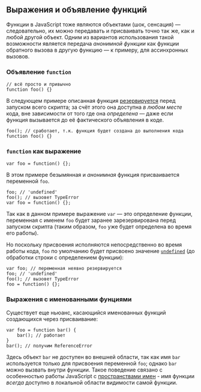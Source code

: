 ## Выражения и объявление функций

Функции в JavaScript тоже являются объектами (шок, сенсация) — следовательно, их можно передавать и присваивать точно так же, как и любой другой объект. Одним из вариантов использования такой возможности является передача *анонимной функции* как функции обратного вызова в другую функцию — к примеру, для ассинхронных вызовов.

### Объявление `function`

    // всё просто и привычно
    function foo() {}

В следующем примере описанная функция [резервируется](#function.scopes) перед запуском всего скрипта; за счёт этого она доступна *в любом месте* кода, вне зависимости от того где она *определена* — даже если функция вызывается до её фактического объявления в коде.


    foo(); // сработает, т.к. функция будет создана до выполнения кода
    function foo() {}

### `function` как выражение

    var foo = function() {};

В этом примере безымянная и *анонимная* функция присваивается переменной `foo`.

    foo; // 'undefined'
    foo(); // вызовет TypeError
    var foo = function() {};

Так как в данном примере выражение `var` — это определение функции, переменная с именем `foo` будет заранее зарезервирована перед запуском скрипта (таким образом, `foo` уже будет определена во время его работы).

Но поскольку присвоения исполняются непосредственно во время работы кода, `foo` по умолчанию будет присвоено значение [`undefined`](#core.undefined) (до обработки строки с определением функции):

    var foo; // переменная неявно резервируется
    foo; // 'undefined'
    foo(); // вызовет TypeError
    foo = function() {};

### Выражения с именованными фунциями

Существует еще ньюанс, касающийся именованных функций создающихся через присваивание:

    var foo = function bar() {
        bar(); // работает
    }
    bar(); // получим ReferenceError

Здесь объект `bar` не доступен во внешней области, так как имя `bar` используется только для присвоения переменной `foo`; однако `bar` можно вызвать внутри функции. Такое поведение связано с особенностью работы JavaScript с [пространствами имен](#function.scopes) - имя функции *всегда* доступно в локальной области видимости самой функции.

